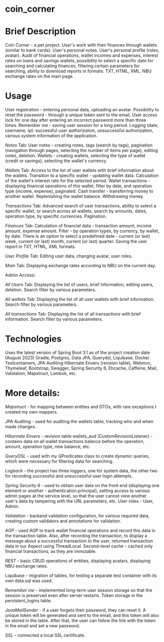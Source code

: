 # coin_corner
# Brief Description
Coin Corner - a pet project.
User's work with their finances through wallets (similar to bank cards).
User's personal notes. User's personal profile (roles, avatar).
Audit of financial operations, wallet incomes and expenses, interest rates on loans and savings wallets,
possibility to select a specific date for searching and calculating finances, filtering certain parameters for
searching, ability to download reports in formats: TXT, HTML, XML.
NBU exchange rates on the main page.

# Usage
User registration - entering personal data, uploading an avatar.
Possibility to reset the password - through a unique token sent to the email.
User access lock for one day after entering an incorrect password more than three times.
Remember me - saving user session for a long period.
Logging (date, username, ip): successful user authorization, unsuccessful authorization,
various system information of the application.

*Notes* Tab:
User notes - creating notes, tags (search by tags), pagination (navigation through pages, selecting the number of items per page),
editing notes, deletion.
Wallets - creating wallets, selecting the type of wallet (credit or savings), selecting the wallet's currency.

*Wallets* Tab:
Access to the list of user wallets with brief information about the wallets.
Transition to a specific wallet - updating wallet data.
Calculation of the wallet's interest rate for the selected period.
Wallet transactions - displaying financial operations of this wallet, filter by date,
and operation type (income, expense), paginated.
Cash transfer - transferring money to another wallet.
Replenishing the wallet balance.
Withdrawing money.

*Transactions* Tab:
Advanced search of user transactions, ability to select a specific wallet, or search
across all wallets, search by amounts, dates, operation type, by specific currencies. Pagination.

*Finances* Tab:
Calculation of financial data - transaction amount, income amount, expense amount.
Filter - by operation types, by currency, by wallet, by date.
There is an option to select a predefined date - current (or last) week, current (or last) month,
current (or last) quarter.
Saving the user report in TXT, HTML, XML formats.

*User Profile* Tab:
Editing user data, changing avatar, user roles.

*Main* Tab:
Displaying exchange rates according to NBU on the current day.

Admin Access:

*All Users* Tab:
Displaying the list of users, brief information, editing users, deletion.
Search filter by various parameters.

*All wallets* Tab:
Displaying the list of all user wallets with brief information.
Search filter by various parameters.

*All transactions* Tab:
Displaying the list of all transactions with brief information.
Search filter by various parameters.

# Technologies
Uses the latest version of Spring Boot 3.1 as of the project creation date (August 2023)
Gradle, Postgres, Data JPA, Querydsl, Liquibase, Docker Testcontainers, JPA Auditing
Hibernate Envers (revision table), Webmvc, Thymeleaf, Bootstrap, Swagger, Spring Security 6,
Ehcache, Caffeine, Mail, Validation, Mapstruct, Lombok, etc.

# More details:

*Mapstruct* - for mapping between entities and DTOs, with rare exceptions I created my own mappers.

*JPA Auditing* - used for auditing the wallets table, tracking who and when made changes.

*Hibernate Envers* - revision table wallets_aud (CustomRevisionListener) - contains data on all wallet transactions
balance before the operation, amount, operation type, new balance, etc.

*QueryDSL* - used with my QPredicates class to create dynamic queries, which were necessary for
filtering data for searching.

*Logback* - the project has three loggers, one for system data, the other two for recording successful and unsuccessful
user login attempts.

*Spring Security 6* - used to obtain user data on the front end (displaying one element or another -
authentication.principal), setting access to various admin pages at the service level, so that
the user cannot view another user's data by tampering with the URL parameters, etc.
User roles - User, Admin.

*Validation* - backend validation configuration, for various required data, creating custom
validators and annotations for validation.

*AOP* - used AOP to track wallet financial operations and record this data in the transaction table.
Also, after recording the transaction, to display a message about a successful transaction to the user, returned
transaction data in our Aspect using ThreadLocal.
Second-level cache - cached only financial transactions, as they are immutable.

*REST* - basic CRUD operations of entities, displaying avatars, displaying NBU exchange rates.

Liquibase - migration of tables, for testing a separate test container with its own data.sql was used.

*Remember me* - implemented long-term user session storage so that the session is preserved even after server restarts.
Token storage in the persistent_logins table.

*JavaMailSender* - if a user forgets their password, they can reset it. A unique token will be generated
and sent to the email, and this token will also be stored in the table. After that, the user
can follow the link with the token in the email and set a new password.

*SSL* - connected a local SSL certificate.